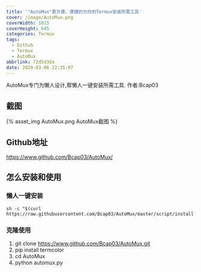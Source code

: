 ```yaml
---
title: '"AutoMux"更方便、便捷的为你的Termux安装所需工具'
cover: /image/AutoMux.png
coverWidth: 1015
coverHeight: 645
categories: Termux
tags:
  - Github
  - Termux
  - AutoMux
abbrlink: 72d5d3da
date: 2020-03-06 22:35:07
---
```

AutoMux专门为懒人设计,帮懒人一键安装所需工具.
作者:Bcap03
<!--more-->
## 截图

{% asset_img AutoMux.png AutoMux截图 %}

## Github地址
https://www.github.com/Bcap03/AutoMux/

## 怎么安装和使用
### 懒人一键安装
```
sh -c "$(curl https://raw.githubusercontent.com/Bcap03/AutoMux/master/script/install.sh)"
```

### 克隆使用
1. git clone https://www.github.com/Bcap03/AutoMux.git
2. pip install termcolor
3. cd AutoMux
4. python automux.py

